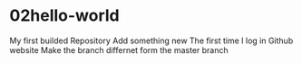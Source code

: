 # 02hello-world

My first builded Repository
Add something new
The first time I log in Github website
Make the branch differnet form the master branch



